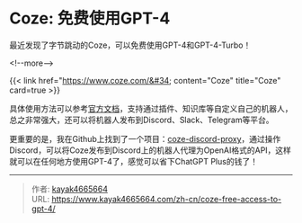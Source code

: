 # Coze: 免费使用GPT-4


最近发现了字节跳动的Coze，可以免费使用GPT-4和GPT-4-Turbo！

&lt;!--more--&gt;

{{&lt; link href=&#34;https://www.coze.com/&#34; content=&#34;Coze&#34; title=&#34;Coze&#34; card=true &gt;}}

具体使用方法可以参考[官方文档](https://www.coze.com/docs/)，支持通过插件、知识库等自定义自己的机器人，总之非常强大，还可以将机器人发布到Discord、Slack、Telegram等平台。

更重要的是，我在Github上找到了一个项目：[coze-discord-proxy](https://github.com/deanxv/coze-discord-proxy)，通过操作Discord，可以将Coze发布到Discord上的机器人代理为OpenAI格式的API，这样就可以在任何地方使用GPT-4了，感觉可以省下ChatGPT Plus的钱了！

---

> 作者: [kayak4665664](https://github.com/kayak4665664)  
> URL: https://www.kayak4665664.com/zh-cn/coze-free-access-to-gpt-4/  

